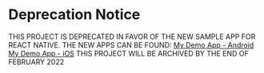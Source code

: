 # Deprecation Notice

THIS PROJECT IS DEPRECATED IN FAVOR OF THE NEW SAMPLE APP FOR REACT NATIVE.
THE NEW APPS CAN BE FOUND:
[My Demo App - Android](https://github.com/saucelabs/my-demo-app-android)
[My Demo App - iOS](https://github.com/saucelabs/my-demo-app-ios)
THIS PROJECT WILL BE ARCHIVED BY THE END OF FEBRUARY 2022
